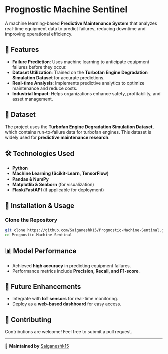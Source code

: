 # Prognostic Machine Sentinel

A machine learning-based **Predictive Maintenance System** that analyzes real-time equipment data to predict failures, reducing downtime and improving operational efficiency.

## 🚀 Features

- **Failure Prediction**: Uses machine learning to anticipate equipment failures before they occur.
- **Dataset Utilization**: Trained on the **Turbofan Engine Degradation Simulation Dataset** for accurate predictions.
- **Real-time Analysis**: Implements predictive analytics to optimize maintenance and reduce costs.
- **Industrial Impact**: Helps organizations enhance safety, profitability, and asset management.

## 📂 Dataset

The project uses the **Turbofan Engine Degradation Simulation Dataset**, which contains run-to-failure data for turbofan engines. This dataset is widely used for **predictive maintenance research**.

## 🛠️ Technologies Used

- **Python**
- **Machine Learning (Scikit-Learn, TensorFlow)**
- **Pandas & NumPy**
- **Matplotlib & Seaborn** (for visualization)
- **Flask/FastAPI** (if applicable for deployment)

## 📌 Installation & Usage

### Clone the Repository
```sh
git clone https://github.com/Saiganeshk15/Prognostic-Machine-Sentinal.git
cd Prognostic-Machine-Sentinal
```

## 📊 Model Performance

- Achieved **high accuracy** in predicting equipment failures.
- Performance metrics include **Precision, Recall, and F1-score**.

## 🎯 Future Enhancements

- Integrate with **IoT sensors** for real-time monitoring.
- Deploy as a **web-based dashboard** for easy access.

## 🤝 Contributing

Contributions are welcome! Feel free to submit a pull request.

---

📌 **Maintained by** [Saiganeshk15](https://github.com/Saiganeshk15)

